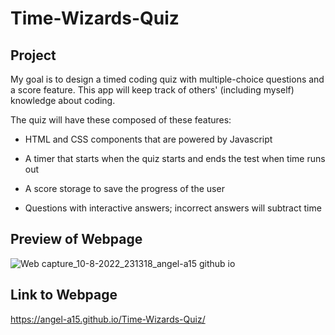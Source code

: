 # Time-Wizards-Quiz

## Project
My goal is to design a timed coding quiz with multiple-choice questions and a score 
feature. This app will keep track of others' (including myself) knowledge about coding. 

The quiz will have these composed of these features:

* HTML and CSS components that are powered by Javascript

* A timer that starts when the quiz starts and ends the test
when time runs out

* A score storage to save the progress of the user

* Questions with interactive answers; incorrect answers 
will subtract time

## Preview of Webpage

![Web capture_10-8-2022_231318_angel-a15 github io](https://user-images.githubusercontent.com/106582411/184063714-37d850be-52f1-435e-b0e1-74d269a061c0.jpeg)



## Link to Webpage 

https://angel-a15.github.io/Time-Wizards-Quiz/
